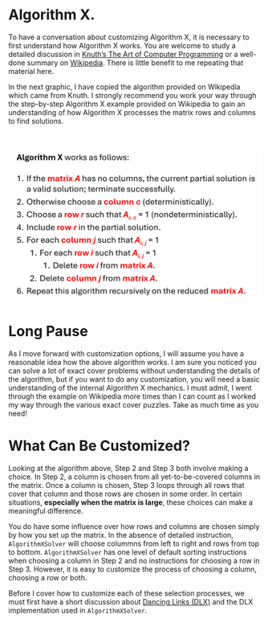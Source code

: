 # Algorithm X. 

To have a conversation about customizing Algorithm X, it is necessary to first understand how Algorithm X works. You are welcome to study a detailed discussion in [Knuth’s The Art of Computer Programming](https://www-cs-faculty.stanford.edu/~knuth/taocp.html) or a well-done summary on [Wikipedia]( https://en.wikipedia.org/wiki/Knuth%27s_Algorithm_X). There is little benefit to me repeating that material here.

In the next graphic, I have copied the algorithm provided on Wikipedia which came from Knuth. I strongly recommend you work your way through the step-by-step Algorithm X example provided on Wikipedia to gain an understanding of how Algorithm X processes the matrix rows and columns to find solutions.

<BR><BR>
![Algorithm X](AlgorithmX.png)
<BR> 

# Long Pause

As I move forward with customization options, I will assume you have a reasonable idea how the above algorithm works. I am sure you noticed you can solve a lot of exact cover problems without understanding the details of the algorithm, but if you want to do any customization, you will need a basic understanding of the internal Algorithm X mechanics. I must admit, I went through the example on Wikipedia more times than I can count as I worked my way through the various exact cover puzzles. Take as much time as you need!

# What Can Be Customized?

Looking at the algorithm above, Step 2 and Step 3 both involve making a choice. In Step 2, a column is chosen from all yet-to-be-covered columns in the matrix. Once a column is chosen, Step 3 loops through all rows that cover that column and those rows are chosen in some order. In certain situations, __especially when the matrix is large__, these choices can make a meaningful difference.

You do have some influence over how rows and columns are chosen simply by how you set up the matrix. In the absence of detailed instruction, `AlgorithmXSolver` will choose colummns from left to right and rows from top to bottom. `AlgorithmXSolver` has one level of default sorting instructions when choosing a column in Step 2 and no instructions for choosing a row in Step 3. However, it is easy to customize the process of choosing a column, choosing a row or both.

Before I cover how to customize each of these selection processes, we must first have a short discussion about [Dancing Links (DLX)]( https://en.wikipedia.org/wiki/Dancing_Links) and the DLX implementation used in `AlgorithmXSolver`.
